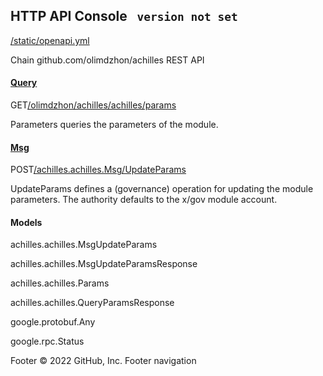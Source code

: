 ## HTTP API Console  ```  version not set  ```

[/static/openapi.yml](https://odiseo.test.api.nodeshub.online/static/openapi.yml)

Chain github.com/olimdzhon/achilles REST API

#### [Query](https://odiseo.test.api.nodeshub.online/\#/Query)

GET[​/olimdzhon​/achilles​/achilles​/params](https://odiseo.test.api.nodeshub.online/#/Query/GithubComolimdzhonachillesQuery_Params)

Parameters queries the parameters of the module.

#### [Msg](https://odiseo.test.api.nodeshub.online/\#/Msg)

POST[​/achilles.achilles.Msg​/UpdateParams](https://odiseo.test.api.nodeshub.online/#/Msg/GithubComolimdzhonachillesMsg_UpdateParams)

UpdateParams defines a (governance) operation for updating the module
parameters. The authority defaults to the x/gov module account.

#### Models

achilles.achilles.MsgUpdateParams

achilles.achilles.MsgUpdateParamsResponse

achilles.achilles.Params

achilles.achilles.QueryParamsResponse

google.protobuf.Any

google.rpc.Status





Footer
© 2022 GitHub, Inc.
Footer navigation